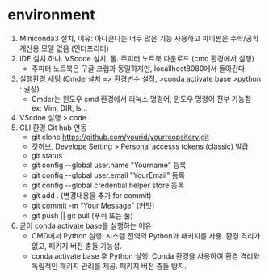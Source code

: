 # environment

1. Miniconda3 설치, 이유: 아나콘다는 너무 많은 기능 사용하고 파이썬은 수학/공학 계산용 모델 없음 (인터프리터)
2. IDE 설치 하나. VScode 설치, 둘. 주피터 노트북 다운로드 (cmd 환경에서 실행) 
   * 주피터 노트북은 구글 코랩과 동일하지만, locallhost8080에서 돌아간다. 
3. 실행환경 세팅 (Cmder설치 => 환경변수 설정, >conda activate base >python : 권장)
   * Cmder는 윈도우 cmd 환경에서 리눅스 명령어, 윈도우 명령어 전부 가능함 ex: Vim, DIR, ls ..
4. VScdoe 실행 > code .
5. CLI 환경 Git hub 연동
    * git clone https://github.com/yourid/yourreopsitory.git
    * 깃허브, Develope Setting > Personal accesss tokens (classic) 발급
    * git status
    * git config --global user.name "Yourname" 등록
    * git config --global user.email "YourEmail" 등록
    * git config --global credential.helper store 등록
    * git add . (변경내용을 추가 for commit)
    * git commit -m "Your Message" (커밋)
    * git push || git pull (푸쉬 또는 풀)
6. 굳이 conda activate base를 실행하는 이유
   * CMD에서 Python 실행: 시스템 전역의 Python과 패키지를 사용. 환경 격리가 없고, 패키지 버전 충돌 가능성.
   * conda activate base 후 Python 실행: Conda 환경을 사용하여 환경 격리와 독립적인 패키지 관리를 제공. 패키지 버전 충돌 방지.
